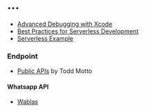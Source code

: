 # ...

* [Advanced Debugging with Xcode](https://medium.com/headout-engineering/advanced-debugging-with-xcode-9eba2845232a)
* [Best Practices for Serverless Development](https://medium.com/@serverlessguru/best-practices-for-serverless-development-d13061b3593e)
* [Serverless Example](https://github.com/serverless/examples)

### Endpoint

* [Public APIs](https://github.com/toddmotto/public-apis) by Todd Motto

#### Whatsapp API

* [Wablas](https://wablas.com/documentation)

